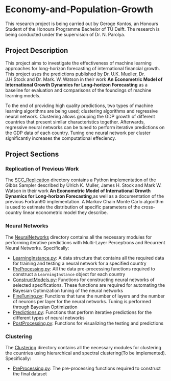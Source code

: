 # Economy-and-Population-Growth

This research project is being carried out by Geroge Kontos, an Honours Student of the Honours Programme Bachelor of TU Delft. The research is being conducted under the supervision of Dr. N. Parolya.

## Project Description

This project aims to investigate the effectiveness of machine learning approaches for long-horizon forecasting of international financial growth. This project uses the predictions published by Dr. U.K. Mueller, Dr. J.H.Stock and Dr. Mark. W. Watson in their work **An Econometric Model of International Growth Dynamics for Long-horizon Forecasting** as a baseline for evaluation and comparisons of the foundings of machine learning models.

To the end of providing high quality predictions, two types of machine learning algorithms are being used; clustering algorithms and regressive neural network. Clustering allows grouping the GDP growth of different countries that present similar characteristics together. Afterwards, regressive neural networks can be tuned to perform iterative predictions on the GDP data of each country. Tuning one neural network per cluster significantly increases the computational effeciency.

## Project Sections

### Replication of Previous Work

The [SCC_Replication](/SCC_Replication) directory contains a Python implementation of the Gibbs Sampler described by Ulrich K. Muller, James H. Stock and Mark W. Watson in their work **An Econometric Model of International Growth Dynamics for Long-horizon Forecasting**,as well as a documentation of the previous Fortran90 implementation. A Markov Chain Monte Carlo algorithm is used to estimate the distribution of specific parameters of the cross-country linear econometric model they describe.

### Neural Networks

The [NeuralNetworks](/NeuralNetworks) directory contains all the necessary modules for performing iterative predictions with Multi-Layer Perceptrons and Recurrent Neural Networks. Specifically:
- [LearningInstance.py](/NeuralNetworks/LearningInstance.py): A data structure that contains all the required data for training and testing a neural network for a specified country
- [PreProcessing.py](/NeuralNetworks/PreProcessing.py): All the data pre-processing functions required to construct a `LearningInstance` object for each country
- [ConstructModels.py](/NeuralNetworks/ConstructModels.py): Functions for constructing neural networks of selected specifications. These functions are required for automating the Bayesian Optimization tuning of the neural networks
- [FineTuning.py](/NeuralNetworks/FineTuning.py): Functions that tune the number of layers and the number of neurons per layer for the neural networks. Tuning is performed through Bayesian Optimization
- [Predictions.py](/NeuralNetworks/Predictions.py): Functions that perform iterative predictions for the different types of neural networks
- [PostProcessing.py](/NeuralNetworks/PostProcessing.py): Functions for visualizing the testing and predictions

### Clustering

The [Clustering](/Clustering) directory contains all the necessary modules for clustering the countries using hierarchical and spectral clustering(To be implemented). Specifically:
- [PreProcessing.py](/Clustering/PreProcessing.py): The pre-processing functions required to construct the final dataset